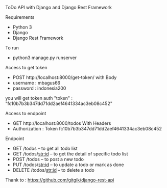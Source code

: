 ToDo API with Django and Django Rest Framework

Requirements
 - Python 3
 - Django
 - Django Rest Framework

To run
 - python3 manage.py runserver


Access to get token
 - POST http://localhost:8000/get-token/
with Body
 - username : mbagus66
 - password : indonesia200

you will get token auth
   "token" : "fc10b7b3b347dd71dd2aef4641334ac3eb08c452"


Access to endpoint
 - GET http://localhost:8000/todos
With Headers
 - Authorization : Token fc10b7b3b347dd71dd2aef4641334ac3eb08c452


Endpoint
 - GET /todos – to get all todo list
 - GET /todos/<str:id> – to get the detail of specific todo list
 - POST /todos – to post a new todo
 - PUT /todos/<str:id> – to update a todo or mark as done
 - DELETE /todos/<str:id> – to delete a todo

Thank to :
https://github.com/gitgik/django-rest-api